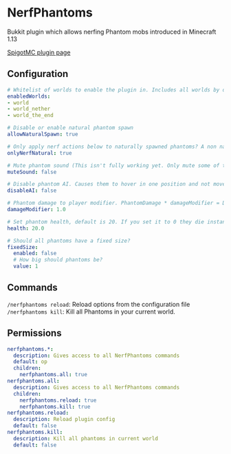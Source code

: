# NerfPhantoms
Bukkit plugin which allows nerfing Phantom mobs introduced in Minecraft 1.13

[SpigotMC plugin page](https://www.spigotmc.org/resources/nerfphantoms.59218/)

## Configuration
``` yaml
# Whitelist of worlds to enable the plugin in. Includes all worlds by default
enabledWorlds:
- world
- world_nether
- world_the_end

# Disable or enable natural phantom spawn
allowNaturalSpawn: true

# Only apply nerf actions below to naturally spawned phantoms? A non natural spawn would be a spawnegg
onlyNerfNatural: true

# Mute phantom sound (This isn't fully working yet. Only mute some of the phantom sounds)
muteSound: false

# Disable phantom AI. Causes them to hover in one position and not move.
disableAI: false

# Phantom damage to player modifier. PhantomDamage * damageModifier = Damage to player
damageModifier: 1.0

# Set phantom health, default is 20. If you set it to 0 they die instantly.
health: 20.0

# Should all phantoms have a fixed size?
fixedSize:
  enabled: false
  # How big should phantoms be?
  value: 1
```

## Commands
`/nerfphantoms reload`: Reload options from the configuration file
`/nerfphantoms kill`: Kill all Phantoms in your current world.

## Permissions
``` yaml
nerfphantoms.*:
  description: Gives access to all NerfPhantoms commands
  default: op
  children:
    nerfphantoms.all: true
nerfphantoms.all:
  description: Gives access to all NerfPhantoms commands
  children:
    nerfphantoms.reload: true
    nerfphantoms.kill: true
nerfphantoms.reload:
  description: Reload plugin config
  default: false
nerfphantoms.kill:
  description: Kill all phantoms in current world
  default: false
```
